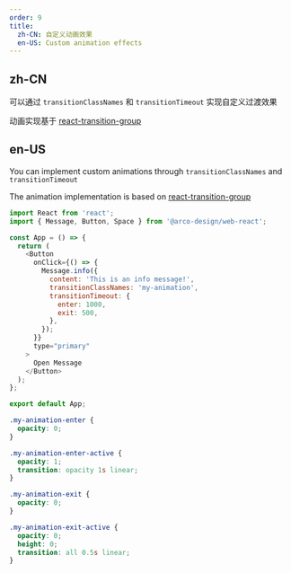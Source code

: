 ```yaml
---
order: 9
title:
  zh-CN: 自定义动画效果
  en-US: Custom animation effects
---
```


## zh-CN

可以通过 `transitionClassNames` 和 `transitionTimeout` 实现自定义过渡效果

动画实现基于 [react-transition-group](https://reactcommunity.org/react-transition-group/css-transition)


## en-US

You can implement custom animations through `transitionClassNames` and `transitionTimeout`

The animation implementation is based on [react-transition-group](https://reactcommunity.org/react-transition-group/css-transition)




```js
import React from 'react';
import { Message, Button, Space } from '@arco-design/web-react';

const App = () => {
  return (
    <Button
      onClick={() => {
        Message.info({
          content: 'This is an info message!',
          transitionClassNames: 'my-animation',
          transitionTimeout: {
            enter: 1000,
            exit: 500,
          },
        });
      }}
      type="primary"
    >
      Open Message
    </Button>
  );
};

export default App;
```

```css
.my-animation-enter {
  opacity: 0;
}

.my-animation-enter-active {
  opacity: 1;
  transition: opacity 1s linear;
}

.my-animation-exit {
  opacity: 0;
}

.my-animation-exit-active {
  opacity: 0;
  height: 0;
  transition: all 0.5s linear;
}
```
